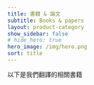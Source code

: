 ```yaml
---
title: 書籍 & 論文
subtitle: Books & papers
layout: product-category
show_sidebar: false
# hide_hero: true
hero_image: /img/hero.png
sort: title
---
```


以下是我們翻譯的相關書籍